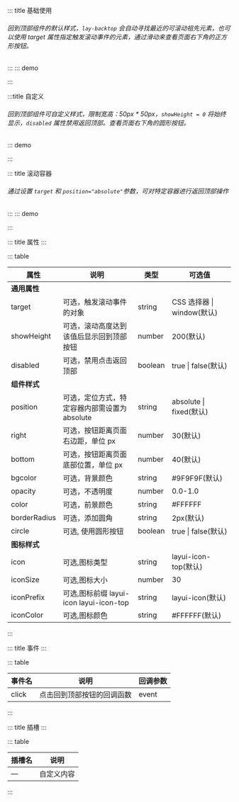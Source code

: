 ::: title 基础使用

###### 回到顶部组件的默认样式，<code>lay-backtop</code> 会自动寻找最近的可滚动祖先元素，也可以使用 target 属性指定触发滚动事件的元素，通过滑动来查看页面右下角的正方形按钮。

:::
::: demo
<template>
  <lay-backtop></lay-backtop>
</template>

:::

:::title 自定义

###### 回到顶部组件可自定义样式，限制宽高：50px \* 50px，<code>showHeight = 0</code> 将始终显示，<code>disabled</code> 属性禁用返回顶部。查看页面右下角的圆形按钮。

::: demo

<!-- 使用默认插槽自定义组件内容,也可以使用组件提供的样式属性快速定义常用样式，样式属性能满足大多数场景。lay-backtop组件可搭配 lay-tooltip 组件使用-->
<template>
  <!-- 使用默认插槽自定义 -->
  <lay-tooltip content="插槽自定义 backtop " position="left">
    <lay-backtop @click="handlerClick" :showHeight="0" :bottom="160" bgcolor="#5FB878" circle disabled>
      <lay-icon type="layui-icon-dialogue" size="30px"></lay-icon>
    </lay-backtop>
  </lay-tooltip>
  <!-- 使用样式属性自定义 -->
  <lay-tooltip content="属性自定义 backtop " position="left">
    <lay-backtop :bottom="100" bgcolor="#5FB878" icon="layui-icon-up" circle></lay-backtop>
  </lay-tooltip>  
</template>

<script>
import { ref } from 'vue'
import { layer } from "../../../../src/index.ts"

export default {
  setup() {
    const handlerClick = () => {
      layer.msg("layui-vue", { time: 1000 });
    }
    
    return {
      handlerClick,
    }
  }
}
</script>

:::

::: title 滚动容器

###### 通过设置 <code>target</code> 和 <code>position="absolute"</code>参数，可对特定容器进行返回顶部操作

:::
::: demo

<template>
<!-- 需要用一个 div 包裹触发滚动事件的目标元素和 lay-backtop 组件 -->
<div class="scrollContainer" style="width:700px; height:300px;">
  <div id="scrollContent" style="overflow-y:auto; overflow-x:auto; width:700px; height:300px;background-color:whitesmoke;padding:10px;">
    <lay-panel v-for="(n,index) in 50" :key="n" style="margin-top:5px;margin-bottom:5px;padding:10px;">内容</lay-panel>
  </div>
  <lay-backtop target="#scrollContent" :showHeight="100" :bottom="30" position="absolute"></lay-backtop>
</div>
</template>

<script>
</script>

:::

::: title 属性
:::

::: table

| 属性                      | 说明                                          | 类型    | 可选值                     |
| ------------------------- | --------------------------------------------- | ------- | -------------------------- |
| <strong>通用属性</strong> |
| target                    | 可选，触发滚动事件的对象                      | string  | CSS 选择器 \| window(默认) |
| showHeight                | 可选，滚动高度达到该值后显示回到顶部按钮       | number  | 200(默认)                  |
| disabled                  | 可选，禁用点击返回顶部                        | boolean | true \| false(默认)        |
| <strong>组件样式</strong> |
| position                  | 可选，定位方式，特定容器内部需设置为 absolute  | string  | absolute \| fixed(默认)    |
| right                     | 可选，按钮距离页面右边距，单位 px              | number  | 30(默认)                   |
| bottom                    | 可选，按钮距离页面底部位置，单位 px            | number  | 40(默认)                   |
| bgcolor                   | 可选，背景颜色                                | string  | \#9F9F9F(默认)             |
| opacity                   | 可选，不透明度                                | number  | 0.0-1.0                    |
| color                     | 可选，前景颜色                                | string  | #FFFFFF                    |
| borderRadius              | 可选，添加圆角                                | string  | 2px(默认)                  |
| circle                    | 可选, 使用圆形按钮                            | boolean | true \| false(默认)
| <strong>图标样式</strong> |
| icon                      | 可选,图标类型                                 | string  | layui-icon-top(默认)       |
| iconSize                  | 可选,图标大小                                 | number  | 30                         |
| iconPrefix                | 可选,图标前缀 layui-icon layui-icon-top       | string  | layui-icon(默认)           |
| iconColor                 | 可选,图标颜色                                 | string  | #FFFFFF(默认)              |

:::

::: title 事件
:::

::: table

| 事件名 | 说明                       | 回调参数 |
| ------ | -------------------------- | -------- |
| click  | 点击回到顶部按钮的回调函数  | event    |

:::

::: title 插槽
:::

::: table

| 插槽名 | 说明       |
| ------ | ---------- |
| —      | 自定义内容 |

:::
